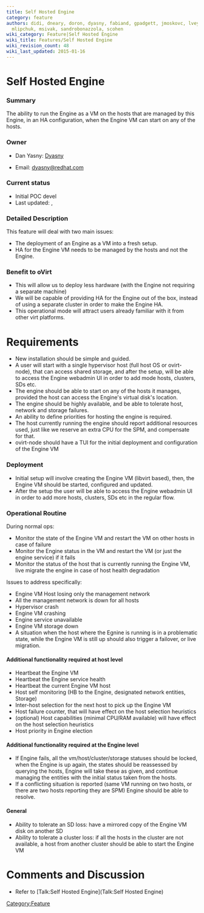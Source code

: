 ```yaml
---
title: Self Hosted Engine
category: feature
authors: didi, dneary, doron, dyasny, fabiand, gpadgett, jmoskovc, lveyde, mgoldboi,
  mlipchuk, msivak, sandrobonazzola, scohen
wiki_category: Feature|Self Hosted Engine
wiki_title: Features/Self Hosted Engine
wiki_revision_count: 48
wiki_last_updated: 2015-01-16
---
```


# Self Hosted Engine

### Summary

The ability to run the Engine as a VM on the hosts that are managed by this Engine, in an HA configuration, when the Engine VM can start on any of the hosts.

### Owner

*   Dan Yasny: [ Dyasny](User:Dyasny)

<!-- -->

*   Email: <dyasny@redhat.com>

### Current status

*   Initial POC devel
*   Last updated: ,

### Detailed Description

This feature will deal with two main issues:

*   The deployment of an Engine as a VM into a fresh setup.
*   HA for the Engine VM needs to be managed by the hosts and not the Engine.

### Benefit to oVirt

*   This will allow us to deploy less hardware (with the Engine not requiring a separate machine)
*   We will be capable of providing HA for the Engine out of the box, instead of using a separate cluster in order to make the Engine HA.
*   This operational mode will attract users already familiar with it from other virt platforms.

# **Requirements**

*   New installation should be simple and guided.
*   A user will start with a single hypervisor host (full host OS or ovirt-node), that can access shared storage, and after the setup, will be able to access the Engine webadmin UI in order to add mode hosts, clusters, SDs etc.
*   The engine should be able to start on any of the hosts it manages, provided the host can access the Engine's virtual disk's location.
*   The engine should be highly available, and be able to tolerate host, network and storage failures.
*   An ability to define priorities for hosting the engine is required.
*   The host currently running the engine should report additional resources used, just like we reserve an extra CPU for the SPM, and compensate for that.
*   ovirt-node should have a TUI for the initial deployment and configuration of the Engine VM

### Deployment

*   Initial setup will involve creating the Engine VM (libvirt based), then, the Engine VM should be started, configured and updated.
*   After the setup the user will be able to access the Engine webadmin UI in order to add more hosts, clusters, SDs etc in the regular flow.

### Operational Routine

During normal ops:

*   Monitor the state of the Engine VM and restart the VM on other hosts in case of failure
*   Monitor the Engine status in the VM and restart the VM (or just the engine service) if it fails
*   Monitor the status of the host that is currently running the Engine VM, live migrate the engine in case of host health degradation

Issues to address specifically:

*   Engine VM Host losing only the management network
*   All the management network is down for all hosts
*   Hypervisor crash
*   Engine VM crashing
*   Engine service unavailable
*   Engine VM storage down
*   A situation when the host where the Egnine is running is in a problematic state, while the Engine VM is still up should also trigger a failover, or live migration.

#### Additional functionality required at host level

*   Heartbeat the Engine VM
*   Heartbeat the Engine service health
*   Heartbeat the current Engine VM host
*   Host self monitoring (HB to the Engine, designated network entities, Storage)
*   Inter-host selection for the next host to pick up the Engine VM
*   Host failure counter, that will have effect on the host selection heuristics
*   (optional) Host capabilities (minimal CPU/RAM available) will have effect on the host selection heuristics
*   Host priority in Engine election

#### Additional functionality required at the Engine level

*   If Engine fails, all the vm/host/cluster/storage statuses should be locked, when the Engine is up again, the states should be reassessed by querying the hosts, Engine will take these as given, and continue managing the entities with the initial status taken from the hosts.
*   If a conflicting situation is reported (same VM running on two hosts, or there are two hosts reporting they are SPM) Engine should be able to resolve.

#### General

*   Ability to tolerate an SD loss: have a mirrored copy of the Engine VM disk on another SD
*   Ability to tolerate a cluster loss: if all the hosts in the cluster are not available, a host from another cluster should be able to start the Engine VM

# Comments and Discussion

*   Refer to [Talk:Self Hosted Engine](Talk:Self Hosted Engine)

<Category:Feature>
